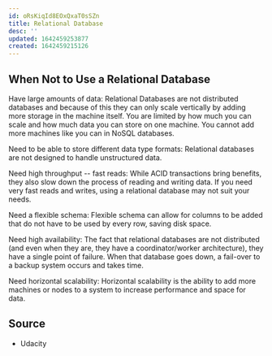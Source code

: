 ```yaml
---
id: oRsKiqId8EOxQxaT0sSZn
title: Relational Database
desc: ''
updated: 1642459253877
created: 1642459215126
---
```


## When Not to Use a Relational Database

Have large amounts of data: Relational Databases are not distributed databases and because of this they can only scale vertically by adding more storage in the machine itself. You are limited by how much you can scale and how much data you can store on one machine. You cannot add more machines like you can in NoSQL databases.

Need to be able to store different data type formats: Relational databases are not designed to handle unstructured data.

Need high throughput -- fast reads: While ACID transactions bring benefits, they also slow down the process of reading and writing data. If you need very fast reads and writes, using a relational database may not suit your needs.

Need a flexible schema: Flexible schema can allow for columns to be added that do not have to be used by every row, saving disk space.

Need high availability: The fact that relational databases are not distributed (and even when they are, they have a coordinator/worker architecture), they have a single point of failure. When that database goes down, a fail-over to a backup system occurs and takes time.

Need horizontal scalability: Horizontal scalability is the ability to add more machines or nodes to a system to increase performance and space for data.

## Source

* Udacity